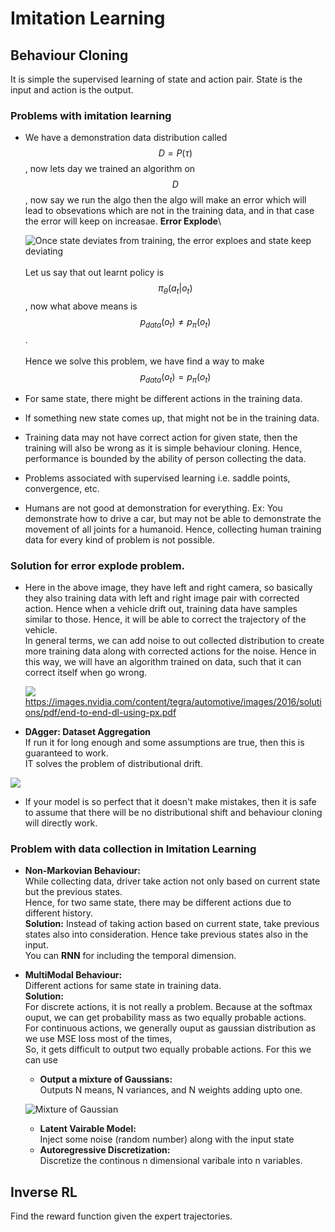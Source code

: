 # Imitation Learning

## Behaviour Cloning

It is simple the supervised learning of state and action pair. State is the input and action is the output.&#x20;

### Problems with imitation learning

*   We have a demonstration data distribution called $$D = P(\tau)$$, now lets day we trained an algorithm on $$D$$ , now say we run the algo then the algo will make an error which will lead to obsevations which are not in the training data, and in that case the error will keep on increasae.  **Error Explode**\


    <img src="../.gitbook/assets/image (6).png" alt="Once state deviates from training, the error exploes and state keep deviating" data-size="original">\
    \
    Let us say that out learnt policy is $$\pi_{\theta}(a_t|o_t)$$ , now what above means is $$p_{data}(o_t) \neq p_\pi(o_t)$$ . \
    \
    Hence we solve this problem, we have find a way to make $$p_{data}(o_t) = p_\pi(o_t)$$
* For same state, there might be different actions in the training data.&#x20;
* If something new state comes up, that might not be in the training data.&#x20;
* Training data may not have correct action for given state, then the training will also be wrong as it is simple behaviour cloning. Hence, performance is bounded by the ability of person collecting the data.&#x20;
* Problems associated with supervised learning i.e. saddle points, convergence, etc. &#x20;
* Humans are not good at demonstration for everything. Ex: You demonstrate how to drive a car, but may not be able to demonstrate the movement of all joints for a humanoid. Hence, collecting human training data for every kind of problem is not possible. &#x20;

### Solution for error explode problem.&#x20;

*   Here in the above image, they have left and right camera, so basically they also training data with left and right image pair with corrected action. Hence when a vehicle drift out, training data have samples similar to those. Hence, it will be able to correct the trajectory of the vehicle. \
    In general terms, we can add noise to out collected distribution to create more training data along with corrected actions for the noise. Hence in this way, we will have an algorithm trained on data, such that it can correct itself when go wrong.

    ![](<../.gitbook/assets/image (42).png>)\
    https://images.nvidia.com/content/tegra/automotive/images/2016/solutions/pdf/end-to-end-dl-using-px.pdf
* **DAgger: Dataset Aggregation**\
  If run it for long enough and some assumptions are true, then this is guaranteed to work. \
  IT solves the problem of distributional drift. &#x20;

![](<../.gitbook/assets/image (150).png>)

* If your model is so perfect that it doesn't make mistakes, then it is safe to assume that there will be no distributional shift and behaviour cloning will directly work.&#x20;

### Problem with data collection in Imitation Learning

* **Non-Markovian Behaviour:**\
  While collecting data, driver take action not only based on current state but the previous states. \
  Hence, for two same state, there may be different actions due to different history. \
  **Solution:** Instead of taking action based on current state, take previous states also into consideration. Hence take previous states also in the input. \
  You can **RNN** for including the temporal dimension.&#x20;
*   **MultiModal Behaviour:**\
    Different actions for same state in training data. \
    **Solution:** \
    For discrete actions, it is not really a problem. Because at the softmax ouput, we can get probability mass as two equally probable actions.\
    For continuous actions, we generally ouput as gaussian distribution as we use MSE loss most of the times, \
    So, it gets difficult to output two equally probable actions. For this we can use&#x20;

    * **Output a mixture of Gaussians:**\
      Outputs N means, N variances, and N weights adding upto one. &#x20;

    ![Mixture of Gaussian](<../.gitbook/assets/image (96).png>)

    * **Latent Vairable Model:**\
      Inject some noise (random number) along with the input state
    * **Autoregressive Discretization:**\
      Discretize the continous n dimensional varibale into n variables.&#x20;



## Inverse RL

Find the reward function given the expert trajectories.&#x20;
